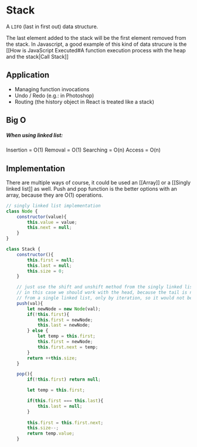 # Stack

A `LIFO` (last in first out) data structure.

The last element added to the stack will be the first element removed from the stack. In Javascript, a good example of this kind of data strucure is the [[How is JavaScript Executed#A function execution process with the heap and the stack|Call Stack]]

## Application
- Managing function invocations
- Undo / Redo (e.g.: in Photoshop)
- Routing (the history object in React is treated like a stack)


## Big O
##### When using linked list:
Insertion = O(1)
Removal = O(1)
Searching = O(n)
Access = O(n)


## Implementation
There are multiple ways of course, it could be used an [[Array]] or a [[Singly linked list]] as well.
Push and pop function is the better options with an array, because they are O(1) operations. 
```js
// singly linked list implementation
class Node {
    constructor(value){
        this.value = value;
        this.next = null;
    }
}

class Stack {
    constructor(){
        this.first = null;
        this.last = null;
        this.size = 0;
    }

	// just use the shift and unshift method from the singly linked list implementation, because 
	// in this case we should work with the head, because the tail is not available directly
	// from a single linked list, only by iteration, so it would not be optimal
    push(val){
        let newNode = new Node(val);
        if(!this.first){
            this.first = newNode;
            this.last = newNode;
        } else {
            let temp = this.first;
            this.first = newNode;
            this.first.next = temp;
        }
        return ++this.size;
    }

    pop(){
        if(!this.first) return null;

        let temp = this.first;

        if(this.first === this.last){
            this.last = null;
        }
	
        this.first = this.first.next;
        this.size--;
        return temp.value;
    }
```
